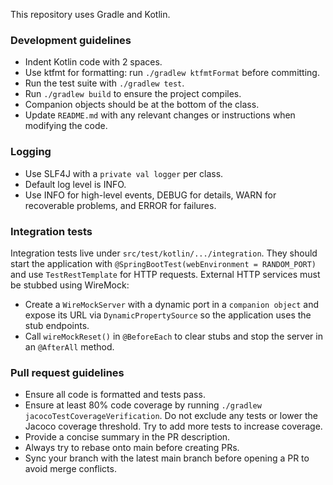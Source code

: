 This repository uses Gradle and Kotlin.

### Development guidelines
- Indent Kotlin code with 2 spaces.
- Use ktfmt for formatting: run `./gradlew ktfmtFormat` before committing.
- Run the test suite with `./gradlew test`.
- Run `./gradlew build` to ensure the project compiles.
- Companion objects should be at the bottom of the class.
- Update `README.md` with any relevant changes or instructions when modifying
  the code.

### Logging
- Use SLF4J with a `private val logger` per class.
- Default log level is INFO.
- Use INFO for high-level events, DEBUG for details, WARN for recoverable problems, and ERROR for failures.

### Integration tests
Integration tests live under `src/test/kotlin/.../integration`. They should start
the application with `@SpringBootTest(webEnvironment = RANDOM_PORT)` and use
`TestRestTemplate` for HTTP requests. External HTTP services must be stubbed
using WireMock:

- Create a `WireMockServer` with a dynamic port in a `companion object` and
  expose its URL via `DynamicPropertySource` so the application uses the stub
  endpoints.
- Call `wireMockReset()` in `@BeforeEach` to clear stubs and stop the server in
  an `@AfterAll` method.

### Pull request guidelines
- Ensure all code is formatted and tests pass.
- Ensure at least 80% code coverage by running `./gradlew jacocoTestCoverageVerification`. Do not exclude any tests or lower the Jacoco coverage threshold. Try to add more tests to increase coverage.
- Provide a concise summary in the PR description.
- Always try to rebase onto main before creating PRs.
- Sync your branch with the latest main branch before opening a PR to avoid
  merge conflicts.
